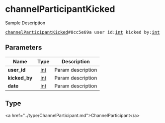 # channelParticipantKicked

Sample Description

<pre>
<a href="../constructor/channelParticipantKicked.md">channelParticipantKicked</a>#8cc5e69a user_id:<a href="../type/int.md">int</a> kicked_by:<a href="../type/int.md">int</a> date:<a href="../type/int.md">int</a> = <a href="../type/ChannelParticipant.md">ChannelParticipant</a>;
</pre>

## Parameters

| Name | Type | Description |
|------|:----:|-------------|
| **user_id** | <a href="../type/int.md">int</a> | Param description |
| **kicked_by** | <a href="../type/int.md">int</a> | Param description |
| **date** | <a href="../type/int.md">int</a> | Param description |

## Type

&lt;a href=&#34;../type/ChannelParticipant.md&#34;&gt;ChannelParticipant&lt;/a&gt;
